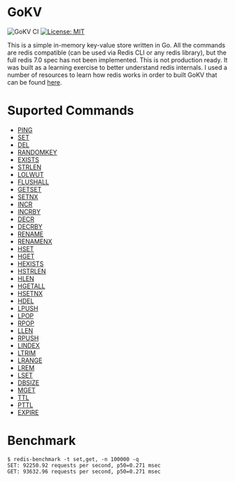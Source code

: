# GoKV
![GoKV CI](https://github.com/idugan100/GoKV/actions/workflows/main.yml/badge.svg)
[![License: MIT](https://img.shields.io/badge/License-MIT-yellow.svg)](https://opensource.org/licenses/MIT)


This is a simple in-memory key-value store written in Go. All the commands are redis compatible (can be used via Redis CLI or any redis library), but the full redis 7.0 spec has not been implemented. This is not production ready. It was built as a learning exercise to better understand redis internals. I used a number of resources to learn how redis works in order to built GoKV that can be found [here](./Resources.MD).

# Suported Commands
- [PING](https://redis.io/docs/latest/commands/ping/)
- [SET](https://redis.io/docs/latest/commands/set/)
- [DEL](https://redis.io/docs/latest/commands/del/)
- [RANDOMKEY](https://redis.io/docs/latest/commands/randomkey/)
- [EXISTS](https://redis.io/docs/latest/commands/exists/)
- [STRLEN](https://redis.io/docs/latest/commands/strlen/)
- [LOLWUT](https://redis.io/docs/latest/commands/lolwut/)
- [FLUSHALL](https://redis.io/docs/latest/commands/flushall/)
- [GETSET](https://redis.io/docs/latest/commands/getset/)
- [SETNX](https://redis.io/docs/latest/commands/setnx/)
- [INCR](https://redis.io/docs/latest/commands/incr/)
- [INCRBY](https://redis.io/docs/latest/commands/incrby/)
- [DECR](https://redis.io/docs/latest/commands/decr/)
- [DECRBY](https://redis.io/docs/latest/commands/decrby/)
- [RENAME](https://redis.io/docs/latest/commands/rename/)
- [RENAMENX](https://redis.io/docs/latest/commands/renamenx/)
- [HSET](https://redis.io/docs/latest/commands/hset/)
- [HGET](https://redis.io/docs/latest/commands/hget/)
- [HEXISTS](https://redis.io/docs/latest/commands/hexists/)
- [HSTRLEN](https://redis.io/docs/latest/commands/hstrlen/)
- [HLEN](https://redis.io/docs/latest/commands/hlen/)
- [HGETALL](https://redis.io/docs/latest/commands/hgetall/)
- [HSETNX](https://redis.io/docs/latest/commands/hsetnx/)
- [HDEL](https://redis.io/docs/latest/commands/hdel/)
- [LPUSH](https://redis.io/docs/latest/commands/lpush/)
- [LPOP](https://redis.io/docs/latest/commands/lpop/)
- [RPOP](https://redis.io/docs/latest/commands/rpop/)
- [LLEN](https://redis.io/docs/latest/commands/llen/)
- [RPUSH](https://redis.io/docs/latest/commands/rpush/)
- [LINDEX](https://redis.io/docs/latest/commands/lindex/)
- [LTRIM](https://redis.io/docs/latest/commands/ltrim/)
- [LRANGE](https://redis.io/docs/latest/commands/lrange/)
- [LREM](https://redis.io/docs/latest/commands/lrem/)
- [LSET](https://redis.io/docs/latest/commands/lset/)
- [DBSIZE](https://redis.io/docs/latest/commands/dbsize/)
- [MGET](https://redis.io/docs/latest/commands/mget/)
- [TTL](https://redis.io/docs/latest/commands/ttl/)
- [PTTL](https://redis.io/docs/latest/commands/pttl/)
- [EXPIRE](https://redis.io/docs/latest/commands/expire/)

# Benchmark
```
$ redis-benchmark -t set,get, -n 100000 -q                                                                                                                               
SET: 92250.92 requests per second, p50=0.271 msec
GET: 93632.96 requests per second, p50=0.271 msec  
```
